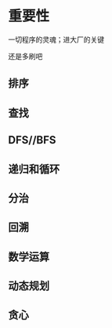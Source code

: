 # 重要性

一切程序的灵魂；进大厂的关键

还是多刷吧

## 排序

## 查找

## DFS//BFS

## 递归和循环

## 分治

## 回溯

## 数学运算

## 动态规划

## 贪心


